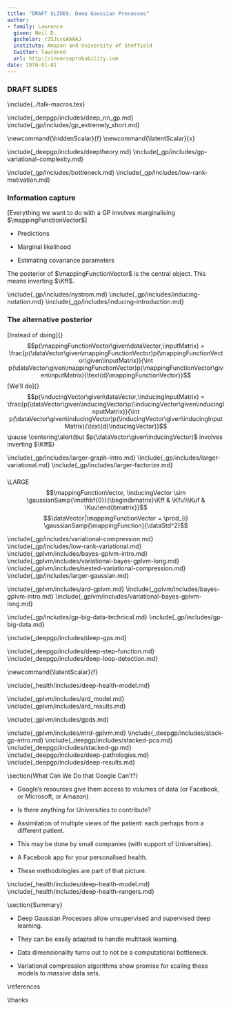 ```yaml
---
title: "DRAFT SLIDES: Deep Gaussian Processes"
author:
- family: Lawrence
  given: Neil D.
  gscholar: r3SJcvoAAAAJ
  institute: Amazon and University of Sheffield
  twitter: lawrennd
  url: http://inverseprobability.com
date: 1970-01-01
---
```


### DRAFT SLIDES

\include{../talk-macros.tex}

<!--Introduction-->

\include{_deepgp/includes/deep_nn_gp.md}
\include{_gp/includes/gp_extremely_short.md}

\newcommand{\hiddenScalar}{f}
\newcommand{\latentScalar}{x}

<!--Deep Gaussian Process Models-->

\include{_deepgp/includes/deeptheory.md}
\include{_gp/includes/gp-variational-complexity.md}

<!--Parametric Bottleneck-->

\include{_gp/includes/bottleneck.md}
\include{_gp/includes/low-rank-motivation.md}

### Information capture

[Everything we want to do with a GP involves marginalising
$\mappingFunctionVector$]

-   Predictions

-   Marginal likelihood

-   Estimating covariance parameters

The posterior of $\mappingFunctionVector$ is the central object. This
means inverting $\Kff$.

\include{_gp/includes/nystrom.md}
\include{_gp/includes/inducing-notation.md}
\include{_gp/includes/inducing-introduction.md}

### The alternative posterior

[Instead of doing]{}
$$p(\mappingFunctionVector\given\dataVector,\inputMatrix) = \frac{p(\dataVector\given\mappingFunctionVector)p(\mappingFunctionVector\given\inputMatrix)}{\int p(\dataVector\given\mappingFunctionVector)p(\mappingFunctionVector\given\inputMatrix){\text{d}\mappingFunctionVector}}$$
[We’ll do]{}
$$p(\inducingVector\given\dataVector,\inducingInputMatrix) = \frac{p(\dataVector\given\inducingVector)p(\inducingVector\given\inducingInputMatrix)}{\int p(\dataVector\given\inducingVector)p(\inducingVector\given\inducingInputMatrix){\text{d}\inducingVector}}$$
\pause
\centering\alert{but $p(\dataVector\given\inducingVector)$ involves inverting $\Kff$}

<!--Flexible Parametric Approximation-->

\include{_gp/includes/larger-graph-intro.md}
\include{_gp/includes/larger-variational.md}
\include{_gp/includes/larger-factorize.md}


###

\LARGE$$\mappingFunctionVector, \inducingVector \sim \gaussianSamp{\mathbf{0}}{\begin{bmatrix}\Kff & \Kfu\\\Kuf & \Kuu\end{bmatrix}}$$
$$\dataVector|\mappingFunctionVector = \prod_{i} \gaussianSamp{\mappingFunction}{\dataStd^2}$$

<!--Variational Compression-->

\include{_gp/includes/variational-compression.md}
\include{_gp/includes/low-rank-variational.md}
\include{_gplvm/includes/bayes-gplvm-intro.md}
\include{_gplvm/includes/variational-bayes-gplvm-long.md}
\include{_gplvm/includes/nested-variational-compression.md}
\include{_gp/includes/larger-gaussian.md}

<!--Bayesian GP-LVM-->


\include{_gplvm/includes/ard-gplvm.md}
\include{_gplvm/includes/bayes-gplvm-intro.md}
\include{_gplvm/includes/variational-bayes-gplvm-long.md}

\include{_gp/includes/gp-big-data-technical.md}
\include{_gp/includes/gp-big-data.md}

\include{_deepgp/includes/deep-gps.md}

\include{_deepgp/includes/deep-step-function.md}
\include{_deepgp/includes/deep-loop-detection.md}

\newcommand{\latentScalar}{f}

\include{_health/includes/deep-health-model.md}


<!--Conclusions-->

\include{_gplvm/includes/ard_model.md}
\include{_gplvm/includes/ard_results.md}

<!--Gaussian Process Dynamical Systems-->

\include{_gplvm/includes/gpds.md}

<!--Shared GP-LVM-->

\include{_gplvm/includes/mrd-gplvm.md}
\include{_deepgp/includes/stack-gp-intro.md}
\include{_deepgp/includes/stacked-pca.md}
\include{_deepgp/includes/stacked-gp.md}
\include{_deepgp/includes/deep-pathologies.md}
\include{_deepgp/includes/deep-results.md}

\section{What Can We Do that Google Can’t?}

-   Google’s resources give them access to volumes of data (or Facebook,
    or Microsoft, or Amazon).

-   Is there anything for Universities to contribute?

-   Assimilation of multiple views of the patient: each perhaps from a
    different patient.

-   This may be done by small companies (with support of Universities).

-   A Facebook app for your personalised health.

-   These methodologies are part of that picture.

\include{_health/includes/deep-health-model.md}
\include{_health/includes/deep-health-rangers.md}

\section{Summary}

-   Deep Gaussian Processes allow unsupervised and supervised deep
    learning.

-   They can be easily adapted to handle multitask learning.

-   Data dimensionality turns out to not be a computational bottleneck.

-   Variational compression algorithms show promise for scaling these
    models to *massive* data sets.

\references


\thanks
